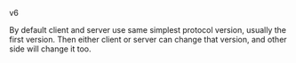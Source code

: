 
v6

By default client and server use same simplest protocol version, usually the first version.
Then either client or server can change that version, and other side will change it too.
